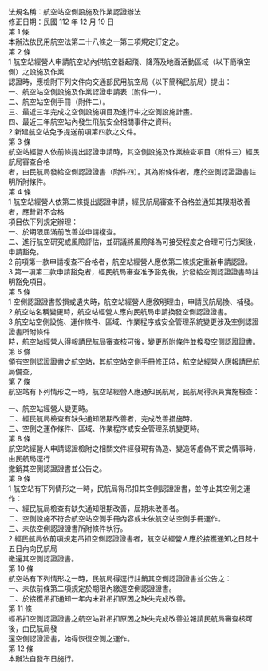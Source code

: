 法規名稱：航空站空側設施及作業認證辦法  
修正日期：民國 112 年 12 月 19 日  
第 1 條  
本辦法依民用航空法第二十八條之一第三項規定訂定之。  
第 2 條  
1 航空站經營人申請航空站內供航空器起飛、降落及地面活動區域（以下簡稱空側）之設施及作業  
認證時，應檢附下列文件向交通部民用航空局（以下簡稱民航局）提出：  
一、航空站空側設施及作業認證申請表（附件一）。  
二、航空站空側手冊（附件二）。  
三、最近三年完成之空側設施項目及進行中之空側設施計畫。  
四、最近三年航空站內發生飛航安全相關事件之資料。  
2 新建航空站免予提送前項第四款之文件。  
第 3 條  
航空站經營人依前條提出認證申請時，其空側設施及作業檢查項目（附件三）經民航局審查合格  
者，由民航局發給空側認證證書（附件四）。其為附條件者，應於空側認證證書註明所附條件。  
第 4 條  
1 航空站經營人依第二條提出認證申請，經民航局審查不合格並通知其限期改善者，應針對不合格  
項目依下列規定辦理：  
一、於期限屆滿前改善並申請複查。  
二、進行航空研究或風險評估，並研議將風險降為可接受程度之合理可行方案後，申請豁免。  
2 前項第一款申請複查不合格者，航空站經營人應依第二條規定重新申請認證。  
3 第一項第二款申請豁免者，經民航局審查准予豁免後，於發給空側認證證書時註明豁免項目。  
第 5 條  
1 空側認證證書毀損或遺失時，航空站經營人應敘明理由，申請民航局換、補發。  
2 航空站名稱變更時，航空站經營人應向民航局申請換發空側認證證書。  
3 航空站空側設施、運作條件、區域、作業程序或安全管理系統變更涉及空側認證證書所附條件  
時，航空站經營人得報請民航局審查核可後，變更所附條件並換發空側認證證書。  
第 6 條  
領有空側認證證書之航空站，其航空站空側手冊修正時，航空站經營人應報請民航局備查。  
第 7 條  
航空站有下列情形之一時，航空站經營人應通知民航局，民航局得派員實施檢查：  


一、航空站經營人變更時。  
二、經民航局檢查有缺失通知限期改善者，完成改善措施時。  
三、空側之運作條件、區域、作業程序或安全管理系統變更時。  
第 8 條  
航空站經營人申請認證檢附之相關文件經發現有偽造、變造等虛偽不實之情事時，由民航局逕行  
撤銷其空側認證證書並公告之。  
第 9 條  
1 航空站有下列情形之一時，民航局得吊扣其空側認證證書，並停止其空側之運作：  
一、經民航局檢查有缺失通知限期改善，屆期未改善者。  
二、空側設施不符合航空站空側手冊內容或未依航空站空側手冊運作。  
三、未依空側認證證書所附條件執行。  
2 經民航局依前項規定吊扣空側認證證書者，航空站經營人應於接獲通知之日起十五日內向民航局  
繳還其空側認證證書。  
第 10 條  
航空站有下列情形之一時，民航局得逕行註銷其空側認證證書並公告之：  
一、未依前條第二項規定於期限內繳還空側認證證書。  
二、於接獲吊扣通知一年內未對吊扣原因之缺失完成改善。  
第 11 條  
經吊扣空側認證證書之航空站對吊扣原因之缺失完成改善並報請民航局審查核可後，由民航局發  
還空側認證證書，始得恢復空側之運作。  
第 12 條  
本辦法自發布日施行。  


